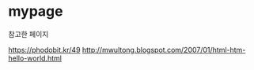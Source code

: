 # mypage

참고한 페이지

https://phodobit.kr/49
http://mwultong.blogspot.com/2007/01/html-htm-hello-world.html
